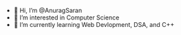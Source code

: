 - 👋 Hi, I’m @AnuragSaran
- 👀 I’m interested in  Computer Science
- 🌱 I’m currently learning Web Devlopment, DSA, and C++
 <!---
AnuragSaran/AnuragSaran is a ✨ special ✨ repository because its `README.md` (this file) appears on your GitHub profile.
You can click the Preview link to take a look at your changes.
--->
